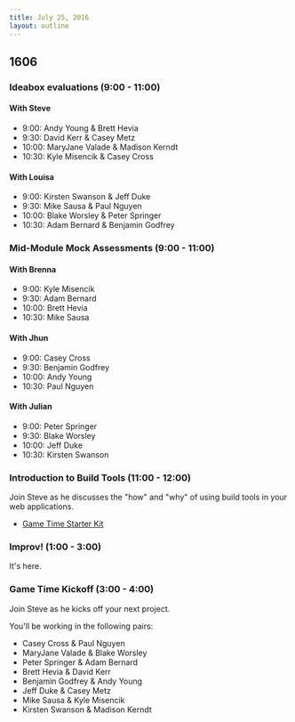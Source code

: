```yaml
---
title: July 25, 2016
layout: outline
---
```


## 1606

### Ideabox evaluations (9:00 - 11:00)

#### With Steve

* 9:00: Andy Young & Brett Hevia
* 9:30: David Kerr & Casey Metz
* 10:00: MaryJane Valade & Madison Kerndt
* 10:30: Kyle Misencik & Casey Cross

#### With Louisa

* 9:00: Kirsten Swanson & Jeff Duke
* 9:30: Mike Sausa & Paul Nguyen
* 10:00: Blake Worsley & Peter Springer
* 10:30: Adam Bernard & Benjamin Godfrey

### Mid-Module Mock Assessments (9:00 - 11:00)

#### With Brenna

* 9:00: Kyle Misencik
* 9:30: Adam Bernard
* 10:00: Brett Hevia
* 10:30: Mike Sausa

#### With Jhun

* 9:00: Casey Cross
* 9:30: Benjamin Godfrey
* 10:00: Andy Young
* 10:30: Paul Nguyen

#### With Julian

* 9:00: Peter Springer
* 9:30: Blake Worsley
* 10:00: Jeff Duke
* 10:30: Kirsten Swanson

### Introduction to Build Tools (11:00 - 12:00)

Join Steve as he discusses the "how" and "why" of using build tools in your web applications.

- [Game Time Starter Kit](https://github.com/turingschool-examples/game-time-starter-kit)

### Improv! (1:00  - 3:00)

It's here.

### Game Time Kickoff (3:00  - 4:00)

Join Steve as he kicks off your next project.

You'll be working in the following pairs:

- Casey Cross & Paul Nguyen
- MaryJane Valade & Blake Worsley
- Peter Springer & Adam Bernard
- Brett Hevia & David Kerr
- Benjamin Godfrey & Andy Young
- Jeff Duke & Casey Metz
- Mike Sausa & Kyle Misencik
- Kirsten Swanson & Madison Kerndt
